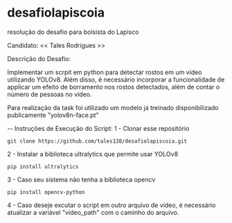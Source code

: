 # desafiolapiscoia
resolução do desafio para bolsista do Lapisco

Candidato: << Tales Rodrigues >>

Descrição do Desafio:

Implementar um scrpit em python para detectar rostos em um vídeo utilizando YOLOv8.
Além disso, é necessário incorporar a funcionalidade de applicar um efeito de borramento nos rostos detectados, além de contar o número de pessoas no vídeo.

Para realização da task foi utilizado um modelo já treinado disponibilizado publicamente "yolov8n-face.pt"

-- Instruções de Execução do Script:
1 - Clonar esse repositório

    git clone https://github.com/tales138/desafiolapiscoia.git

2 - Instalar a biblioteca ultralytics que permite usar YOLOv8

    pip install ultralytics
    
3 - Caso seu sistema não tenha a biblioteca opencv

    pip install opencv-python

4 - Caso deseje excutar o script em outro arquivo de vídeo, é necessário atualizar a variável "video_path" com o caminho do arquivo.
